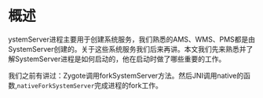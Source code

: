 # 概述

ystemServer进程主要用于创建系统服务，我们熟悉的AMS、WMS、PMS都是由SystemServer创建的。关于这些系统服务我们后来再讲。本文我们先来熟悉并了解SystemServer进程是如何启动的，他在启动时做了哪些重要的工作。

我们之前有讲过：Zygote调用forkSystemServer方法。然后JNI调用native的函数,`nativeForkSystemServer`完成进程的fork工作。

